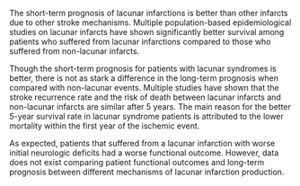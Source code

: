 The short-term prognosis of lacunar infarctions is better than other infarcts due to other stroke mechanisms. Multiple population-based epidemiological studies on lacunar infarcts have shown significantly better survival among patients who suffered from lacunar infarctions compared to those who suffered from non-lacunar infarcts.

Though the short-term prognosis for patients with lacunar syndromes is better, there is not as stark a difference in the long-term prognosis when compared with non-lacunar events. Multiple studies have shown that the stroke recurrence rate and the risk of death between lacunar infarcts and non-lacunar infarcts are similar after 5 years. The main reason for the better 5-year survival rate in lacunar syndrome patients is attributed to the lower mortality within the first year of the ischemic event.

As expected, patients that suffered from a lacunar infarction with worse initial neurologic deficits had a worse functional outcome. However, data does not exist comparing patient functional outcomes and long-term prognosis between different mechanisms of lacunar infarction production.